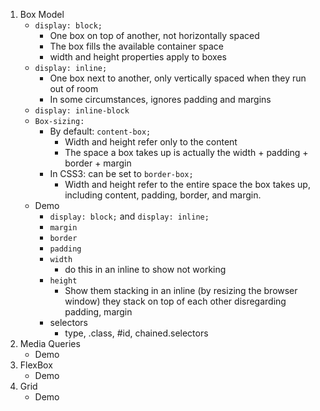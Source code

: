 1. Box Model
    * `display: block;`
        * One box on top of another, not horizontally spaced
        * The box fills the available container space
        * width and height properties apply to boxes
    * `display: inline;`
        * One box next to another, only vertically spaced when they run out of room
        * In some circumstances, ignores padding and margins
    * `display: inline-block`
    * `Box-sizing:`
        * By default: `content-box;`
            * Width and height refer only to the content
            * The space a box takes up is actually the width + padding + border + margin
        * In CSS3: can be set to `border-box;`
            * Width and height refer to the entire space the box takes up, including content, padding, border, and margin.
    * Demo
        * `display: block;` and `display: inline;`
        * `margin`
        * `border`
        * `padding`
        * `width` 
            * do this in an inline to show not working
        * `height`
            * Show them stacking in an inline (by resizing the browser window) they stack on top of each other disregarding padding, margin
        * selectors
            * type, .class, #id, chained.selectors
2. Media Queries
    * Demo
3. FlexBox
    * Demo
4. Grid
    * Demo
